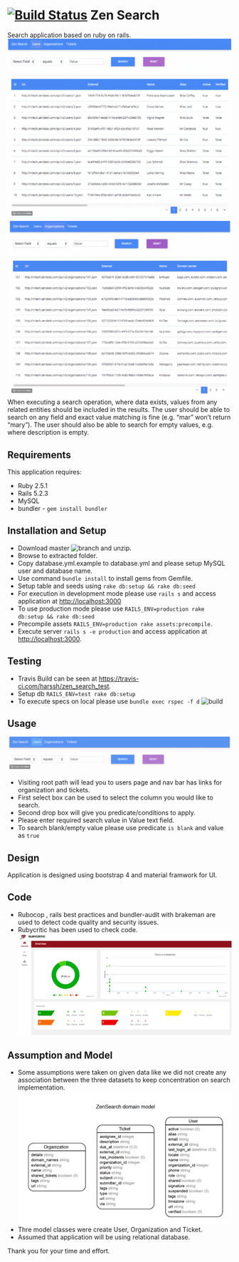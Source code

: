 
[![Build Status](https://travis-ci.com/harssh/zen_search_test.svg?token=BVW2o4hfR7sCCYShDufF&branch=master)](https://travis-ci.com/harssh/zen_search_test)
 Zen Search
 ================
 Search application based on ruby on rails.
![Demonstration](SearchDemo.gif)
![Demonstration](SearchdemoforBlankvalue.gif)
When executing a search operation, where data exists, values from any related entities should be included in the results. The user should be able to search on any field and exact value matching is fine (e.g. “mar” won’t return “mary”). The user should also be able to search for empty values, e.g. where description is empty.


## Requirements

This application requires:
- Ruby 2.5.1
- Rails 5.2.3
- MySQL
- bundler -  `gem install bundler`

## Installation and Setup
- Download master ![branch](https://github.com/harssh/zen_search_test.git) and unzip.
- Browse to extracted folder.
- Copy database.yml.example to database.yml and please setup MySQL user and database name.
- Use command `bundle install` to install gems from Gemfile.
- Setup table and seeds using `rake db:setup && rake db:seed`
- For execution in development mode please use `rails s` and access application at [http://localhost:3000](http://localhost:3000/)
- To use production mode please use `RAILS_ENV=production rake db:setup && rake db:seed`
- Precompile assets `RAILS_ENV=production rake assets:precompile`.
- Execute server `rails s -e production` and access application at [http://localhost:3000](http://localhost:3000/).

## Testing
- Travis Build can be seen at https://travis-ci.com/harssh/zen_search_test.
- Setup db `RAILS_ENV=test rake db:setup`
- To execute specs on local please use `bundle exec rspec -f d`
![build](travisbuild.gif)

## Usage
![Fields](fields.gif)

- Visiting root path will lead you to users page and nav bar has links for organization and tickets.
- First select box can be used to select the column you would like to search.
- Second drop box will give you predicate/conditions to apply.
- Please enter required search value in Value text field.
- To search blank/empty value please use predicate `is blank` and value as `true`

## Design
Application is designed using bootstrap 4 and material framwork for UI.

## Code
- Rubocop , rails best practices and bundler-audit with brakeman are used to detect code quality and security issues.
- Rubycritic has been used to check code.
![rubycritic](rubycritic.png)

## Assumption and Model
- Some assumptions were taken on given data like we did not create any association between the three datasets to keep concentration on search implementation.
![domainmodel](domainmodel.png)
- Thre model classes were create User, Organization and Ticket.
- Assumed that application will be using relational database.

Thank you for your time and effort.



